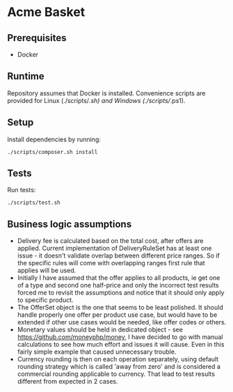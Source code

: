 # Acme Basket

## Prerequisites
- Docker

## Runtime
Repository assumes that Docker is installed.
Convenience scripts are provided for Linux (./scripts/*.sh) and Windows (./scripts/*.ps1).

## Setup
Install dependencies by running:
```shell
./scripts/composer.sh install
```

## Tests
Run tests:
```shell
./scripts/test.sh
```

## Business logic assumptions
- Delivery fee is calculated based on the total cost, after offers are applied. Current implementation of 
  DeliveryRuleSet has at least one issue - it doesn't validate overlap between different price ranges. So if the 
  specific rules will come with overlapping ranges first rule that applies will be used.
- Initially I have assumed that the offer applies to all products, ie get one of a type and second one half-price 
  and only the incorrect test results forced me to revisit the assumptions and notice that it should only apply to 
  specific product.
- The OfferSet object is the one that seems to be least polished. It should handle properly one offer per product 
  use case, but would have to be extended if other use cases would be needed, like offer codes or others.
- Monetary values should be held in dedicated object - see https://github.com/moneyphp/money, I have decided 
  to go with manual calculations to see how much effort and issues it will cause. Even in this fairly simple example 
  that caused unnecessary trouble.
- Currency rounding is then on each operation separately, using default rounding strategy which is called 'away from 
  zero' and is considered a commercial rounding applicable to currency. That lead to test results different from 
  expected in 2 cases.
